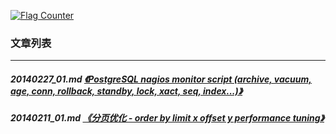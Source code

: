 <a rel="nofollow" href="http://info.flagcounter.com/h9V1"  ><img src="http://s03.flagcounter.com/count/h9V1/bg_FFFFFF/txt_000000/border_CCCCCC/columns_2/maxflags_12/viewers_0/labels_0/pageviews_0/flags_0/"  alt="Flag Counter"  border="0"  ></a>  
  
### 文章列表  
----  
##### 20140227_01.md   [《PostgreSQL nagios monitor script (archive, vacuum, age, conn, rollback, standby, lock, xact, seq, index...)》](20140227_01.md)  
##### 20140211_01.md   [《分页优化 - order by limit x offset y performance tuning》](20140211_01.md)  
